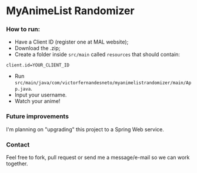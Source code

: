 # MyAnimeList Randomizer

### How to run:

- Have a Client ID (register one at MAL website);
- Download the .zip;
- Create a folder inside `src/main` called `resources` that should contain: 

```
client.id=YOUR_CLIENT_ID
```

- Run `src/main/java/com/victorfernandesneto/myanimelistrandomizer/main/App.java`.
- Input your username.
- Watch your anime!

### Future improvements

I'm planning on "upgrading" this project to a Spring Web service.


### Contact

Feel free to fork, pull request or send me a message/e-mail so we can work together.
